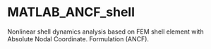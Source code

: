 # MATLAB_ANCF_shell
Nonlinear shell dynamics analysis based on FEM shell element with Absolute Nodal Coordinate. Formulation (ANCF). 
